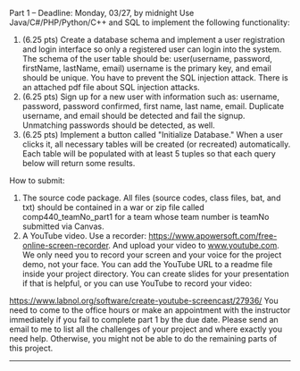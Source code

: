 Part 1 – Deadline: Monday, 03/27, by midnight
Use Java/C#/PHP/Python/C++ and SQL to implement the following functionality:

1. (6.25 pts) Create a database schema and implement a user registration and login interface so
  only a registered user can login into the system. The schema of the user table should be:
  user(username, password, firstName, lastName, email)
  username is the primary key, and email should be unique. You have to prevent the SQL
  injection attack. There is an attached pdf file about SQL injection attacks.
2. (6.25 pts) Sign up for a new user with information such as: username, password, password
  confirmed, first name, last name, email. Duplicate username, and email should be detected and
  fail the signup. Unmatching passwords should be detected, as well.
3. (6.25 pts) Implement a button called "Initialize Database." When a user clicks it, all necessary
  tables will be created (or recreated) automatically. Each table will be populated with at least 5
  tuples so that each query below will return some results.

How to submit:
1. The source code package. All files (source codes, class files, bat, and txt) should be contained
  in a war or zip file called comp440_teamNo_part1 for a team whose team number is teamNo
  submitted via Canvas.
2. A YouTube video. Use a recorder: https://www.apowersoft.com/free-online-screen-recorder.
  And upload your video to www.youtube.com. We only need you to record your screen and your
  voice for the project demo, not your face. You can add the YouTube URL to a readme file inside
  your project directory. You can create slides for your presentation if that is helpful, or you can
  use YouTube to record your video:
  
https://www.labnol.org/software/create-youtube-screencast/27936/
You need to come to the office hours or make an appointment with the instructor immediately if
you fail to complete part 1 by the due date. Please send an email to me to list all the challenges of
your project and where exactly you need help. Otherwise, you might not be able to do the remaining
parts of this project.

---------------------------------------------------------------------------------------------------------


